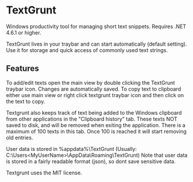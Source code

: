 # TextGrunt
Windows productivity tool for managing short text snippets.
Requires .NET 4.6.1 or higher.

TextGrunt lives in your traybar and can start automatically (default setting). 
Use it for storage and quick access of commonly used text strings.

Features
---
To add/edit texts open the main view by double clicking the TextGrunt traybar icon. Changes are automatically saved. 
To copy text to clipboard either use main view or right click textgrunt traybar icon and then click on the text to copy.

Textgrunt also keeps track of text being added to the Windows clipboard from other applications in the "Clipboard history" tab. 
These texts NOT saved to disk, and will be removed when exiting the application.
There is a maximum of 100 texts in this tab. Once 100 is reached it will start removing old entries.

User data is stored in %appdata%\TextGrunt (Usually: C:\Users\<MyUserName>\AppData\Roaming\TextGrunt)
Note that user data is stored in a fairly readable format (json), so dont save sensitive data.


Textgrunt uses the MIT license.
